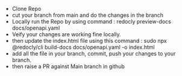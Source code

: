 * Clone Repo
* cut your branch from main and do the changes in the branch
* Locally run the Repo by using command : redocly preview-docs docs/openapi.yaml
* Veify your changes are working fine locally.
* then update the index.html file using this command : sudo npx @redocly/cli build-docs docs/openapi.yaml -o index.html
* add all the file in your branch, commit, push your changes to your branch.
* then raise a PR against Main branch in github
